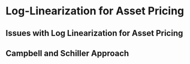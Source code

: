 # Log-Linearization for Asset Pricing 

## Issues with Log Linearization for Asset Pricing

## Campbell and Schiller Approach